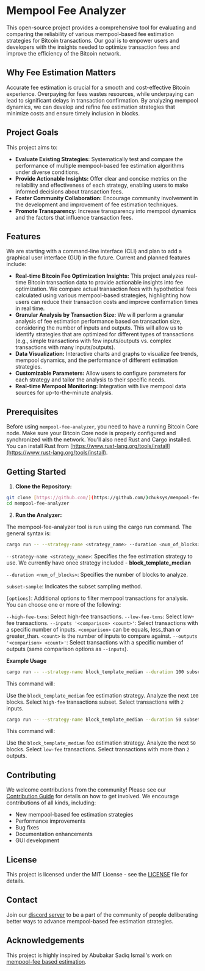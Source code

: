 # Mempool Fee Analyzer

This open-source project provides a comprehensive tool for evaluating and comparing the reliability of various mempool-based fee estimation strategies for Bitcoin transactions. Our goal is to empower users and developers with the insights needed to optimize transaction fees and improve the efficiency of the Bitcoin network.

## Why Fee Estimation Matters

Accurate fee estimation is crucial for a smooth and cost-effective Bitcoin experience. Overpaying for fees wastes resources, while underpaying can lead to significant delays in transaction confirmation. By analyzing mempool dynamics, we can develop and refine fee estimation strategies that minimize costs and ensure timely inclusion in blocks.

## Project Goals

This project aims to:

* **Evaluate Existing Strategies:** Systematically test and compare the performance of multiple mempool-based fee estimation algorithms under diverse conditions.
* **Provide Actionable Insights:** Offer clear and concise metrics on the reliability and effectiveness of each strategy, enabling users to make informed decisions about transaction fees.
* **Foster Community Collaboration:** Encourage community involvement in the development and improvement of fee estimation techniques.
* **Promote Transparency:** Increase transparency into mempool dynamics and the factors that influence transaction fees.

## Features

We are starting with a command-line interface (CLI) and plan to add a graphical user interface (GUI) in the future. Current and planned features include:

* **Real-time Bitcoin Fee Optimization Insights:** This project analyzes real-time Bitcoin transaction data to provide actionable insights into fee optimization. We compare actual transaction fees with hypothetical fees calculated using various mempool-based strategies, highlighting how users can reduce their transaction costs and improve confirmation times in real time.
* **Granular Analysis by Transaction Size:**  We will perform a granular analysis of fee estimation performance based on transaction size, considering the number of inputs and outputs.  This will allow us to identify strategies that are optimized for different types of transactions (e.g., simple transactions with few inputs/outputs vs. complex transactions with many inputs/outputs).
* **Data Visualization:**  Interactive charts and graphs to visualize fee trends, mempool dynamics, and the performance of different estimation strategies.
* **Customizable Parameters:**  Allow users to configure parameters for each strategy and tailor the analysis to their specific needs.
* **Real-time Mempool Monitoring:**  Integration with live mempool data sources for up-to-the-minute analysis.

## Prerequisites

Before using `mempool-fee-analyzer`, you need to have a running Bitcoin Core node. Make sure your Bitcoin Core node is properly configured and synchronized with the network.  You'll also need Rust and Cargo installed.  You can install Rust from [https://www.rust-lang.org/tools/install](https://www.rust-lang.org/tools/install).

## Getting Started

1. **Clone the Repository:**

```bash
git clone [https://github.com/](https://github.com/)chuksys/mempool-fee-analyzer.git
cd mempool-fee-analyzer
```

2. **Run the Analyzer:**

The mempool-fee-analyzer tool is run using the cargo run command.  The general syntax is: 

```bash
cargo run -- --strategy-name <strategy_name> --duration <num_of_blocks> subset-sample [options]
```
`--strategy-name <strategy_name>`: Specifies the fee estimation strategy to use. We currently have onee strategy included - 
**block_template_median**

`--duration <num_of_blocks>`: Specifies the number of blocks to analyze.

`subset-sample`:  Indicates the subset sampling method.

`[options]`:  Additional options to filter mempool transactions for analysis.  You can choose one or more of the following:

`--high-fee-txns`: Select high-fee transactions.
`--low-fee-txns`: Select low-fee transactions.
`--inputs '<comparison> <count>'`: Select transactions with a specific number of inputs.
`<comparison>` can be equals, less_than or greater_than.
`<count>` is the number of inputs to compare against.
`--outputs '<comparison> <count>'`: Select transactions with a specific number of outputs (same comparison options as `--inputs`).

**Example Usage**

```bash
cargo run -- --strategy-name block_template_median --duration 100 subset-sample --high-fee-txns --inputs 'equals 2'
```

This command will:

Use the `block_template_median` fee estimation strategy.
Analyze the next `100` blocks.
Select `high-fee` transactions subset.
Select transactions with `2` inputs.

```bash
cargo run -- --strategy-name block_template_median --duration 50 subset-sample --low-fee-txns --outputs 'greater_than 2'
```

This command will:

Use the `block_template_median` fee estimation strategy.
Analyze the next `50` blocks.
Select `low-fee` transactions.
Select transactions with more than `2` outputs.

## Contributing

We welcome contributions from the community!  Please see our [Contribution Guide](CONTRIBUTING.md) for details on how to get involved. We encourage contributions of all kinds, including:

* New mempool-based fee estimation strategies
* Performance improvements
* Bug fixes
* Documentation enhancements
* GUI development

## License

This project is licensed under the MIT License - see the [LICENSE](LICENSE) file for details.

## Contact

Join our [discord server](https://discord.gg/3Tfs6eAfe7) to be a part of the community of people deliberating better ways to advance mempool-based fee estimation strategies.

## Acknowledgements

This project is highly inspired by Abubakar Sadiq Ismail's work on [mempool-fee based estimation](https://delvingbitcoin.org/t/mempool-based-fee-estimation-on-bitcoin-core/703).